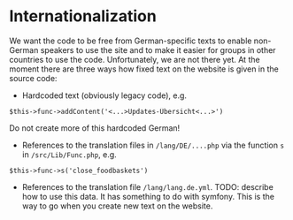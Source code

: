 # Internationalization

We want the code to be free from German-specific texts to enable non-German speakers to use the site and to make it easier for groups in other countries to use the code.
Unfortunately, we are not there yet. At the moment there are three ways how fixed text on the website is given in the source code:

- Hardcoded text (obviously legacy code), e.g.
```
$this->func->addContent('<...>Updates-Übersicht<...>')
```
Do not create more of this hardcoded German!
- References to the translation files in `/lang/DE/....php` via the function `s` in `/src/Lib/Func.php`, e.g.
```
$this->func->s('close_foodbaskets')
```
- References to the translation file `/lang/lang.de.yml`.
TODO: describe how to use this data. It has something to do with symfony.
This is the way to go when you create new text on the website.
